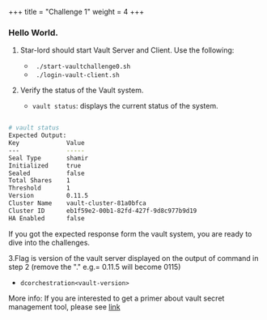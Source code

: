 +++
title = "Challenge 1"
weight = 4
+++

### Hello World.

1. Star-lord should start Vault Server and Client. Use the following:

    - ` ./start-vaultchallenge0.sh`
    - ` ./login-vault-client.sh`

2. Verify the status of the Vault system.

    - `vault status`: displays the current status of the system.

```bash

# vault status
Expected Output:
Key             Value
---             -----
Seal Type       shamir
Initialized     true
Sealed          false
Total Shares    1
Threshold       1
Version         0.11.5
Cluster Name    vault-cluster-81a0bfca
Cluster ID      eb1f59e2-00b1-82fd-427f-9d8c977b9d19
HA Enabled      false
```

 If you got the expected response form the vault system, you are ready to dive into the challenges.

3.Flag is version of the vault server displayed on the output of command in step 2 (remove the "." e.g.= 0.11.5 will become 0115)

  - `dcorchestration<vault-version>`

More info: If you are interested to get a primer about vault secret management tool, please see [link](https://www.hashicorp.com/resources/journey-vault-1-0) 
